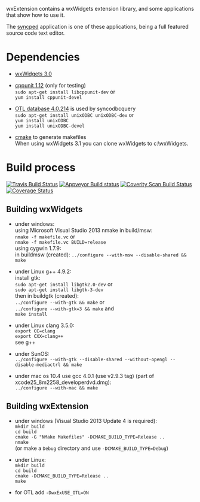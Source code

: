 wxExtension contains a wxWidgets extension library, 
and some applications that show how to use it.

The [syncped](http://sourceforge.net/projects/syncped) application is 
one of these applications, being a full featured source code text editor. 

# Dependencies

- [wxWidgets 3.0](http://www.wxwidgets.org/)
  
- [cppunit 1.12](http://sourceforge.net/projects/cppunit) (only for testing)   
    `sudo apt-get install libcppunit-dev` or   
    `yum install cppunit-devel`  
    
- [OTL database 4.0.214](http://otl.sourceforge.net/) is used by syncodbcquery  
    `sudo apt-get install unixODBC unixODBC-dev` or   
    `yum install unixODBC`  
    `yum install unixODBC-devel`  

- [cmake](http://www.cmake.org/) to generate makefiles   
  When using wxWidgets 3.1 you can clone wxWidgets to c:\wxWidgets.

# Build process 
  [![Travis Build Status](https://travis-ci.org/antonvw/wxExtension.png?branch=master)](https://travis-ci.org/antonvw/wxExtension)
  [![Appveyor Build status](https://ci.appveyor.com/api/projects/status/x3jm519fq1i407a6?svg=true)](https://ci.appveyor.com/project/antonvw/wxextension)
  [![Coverity Scan Build Status](https://scan.coverity.com/projects/2868/badge.svg)](https://scan.coverity.com/projects/2868>)
  [![Coverage Status](https://coveralls.io/repos/antonvw/wxExtension/badge.svg?branch=master&service=github)](https://coveralls.io/github/antonvw/wxExtension?branch=master)   

## Building wxWidgets

- under windows:   
    using Microsoft Visual Studio 2013 nmake in build/msw:    
    `nmake -f makefile.vc` or   
    `nmake -f makefile.vc BUILD=release`   
    using cygwin 1.7.9:   
    in buildmsw (created):
    `../configure --with-msw --disable-shared && make`  
    
- under Linux g++ 4.9.2:   
    install gtk:   
    `sudo apt-get install libgtk2.0-dev`   or   
    `sudo apt-get install libgtk-3-dev`   
    then in buildgtk (created):   
    `../configure --with-gtk && make`  or   
    `../configure --with-gtk=3 && make`   and   
    `make install`    
    
- under Linux clang 3.5.0:   
    `export CC=clang`   
    `export CXX=clang++`    
    see g++   

- under SunOS:   
    `../configure --with-gtk --disable-shared --without-opengl --disable-mediactrl && make`  
  
- under mac os 10.4 use gcc 4.0.1 (use v2.9.3 tag) (part of xcode25_8m2258_developerdvd.dmg):   
    `../configure --with-mac && make`

## Building wxExtension        

- under windows (Visual Studio 2013 Update 4 is required):   
    `mkdir build`   
    `cd build`   
    `cmake -G "NMake Makefiles" -DCMAKE_BUILD_TYPE=Release ..`   
    `nmake`   
  (or make a `Debug` directory and use `-DCMAKE_BUILD_TYPE=Debug`)   
    
- under Linux:   
    `mkdir build`   
    `cd build`   
    `cmake -DCMAKE_BUILD_TYPE=Release ..`   
    `make`   

- for OTL add `-DwxExUSE_OTL=ON`    
